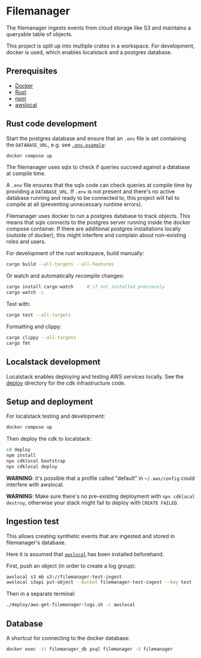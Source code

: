 # Filemanager

The filemanager ingests events from cloud storage like S3 and maintains a queryable table of objects.

This project is split up into multiple crates in a workspace. For development, docker is used, which enables localstack and a postgres database.

## Prerequisites

- [Docker](https://docs.docker.com/get-docker/)
- [Rust](https://www.rust-lang.org/tools/install)
- [npm](https://www.npmjs.com/get-npm)
- [awslocal](https://github.com/localstack/awscli-local)

## Rust code development

Start the postgres database and ensure that an `.env` file is set containing the `DATABASE_URL`, e.g. see [`.env.example`][env-example]:

```sh
docker compose up
```

The filemanager uses sqlx to check if queries succeed against a database at compile time.

A `.env` file ensures that the sqlx code can check queries at compile time by providing a `DATABASE_URL`. If `.env` is not present and there's no active database running and ready to be connected to, this project will fail to compile at all (preventing unnecessary runtime errors).

Filemanager uses docker to run a postgres database to track objects. This means that sqlx connects to the postgres server
running inside the docker compose container. If there are additional postgres installations locally (outside of docker),
this might interfere and complain about non-existing roles and users.

For development of the rust workspace, build manually:

```sh
cargo build --all-targets --all-features
```

Or watch and automatically recompile changes:

```sh
cargo install cargo-watch     # if not installed previously
cargo watch -c
```

Test with:

```sh
cargo test --all-targets
```

Formatting and clippy:

```sh
cargo clippy --all-targets
cargo fmt
```

## Localstack development

Localstack enables deploying and testing AWS services locally. See the [deploy][deploy] directory
for the cdk infrastructure code.

## Setup and deployment

For localstack testing and development:

```sh
docker compose up
```

Then deploy the cdk to localstack:

```sh
cd deploy
npm install
npx cdklocal bootstrap
npx cdklocal deploy
```

**WARNING**: it's possible that a profile called "default" in `~/.aws/config` could interfere with awslocal.

**WARNING**: Make sure there's no pre-existing deployment with `npx cdklocal destroy`, otherwise your stack might fail to deploy with `CREATE FAILED`.

## Ingestion test

This allows creating synthetic events that are ingested and stored in filemanager's database.

Here it is assumed that [`awslocal`](https://github.com/localstack/awscli-local) has been installed beforehand.

First, push an object (in order to create a log group):

```sh
awslocal s3 mb s3://filemanager-test-ingest
awslocal s3api put-object --bucket filemanager-test-ingest --key test
```

Then in a separate terminal:

```sh
./deploy/aws-get-filemanager-logs.sh -c awslocal
```

## Database

A shortcut for connecting to the docker database:

```bash
docker exec -it filemanager_db psql filemanager -U filemanager
```

[deploy]: ./deploy
[env-example]: .env.example
